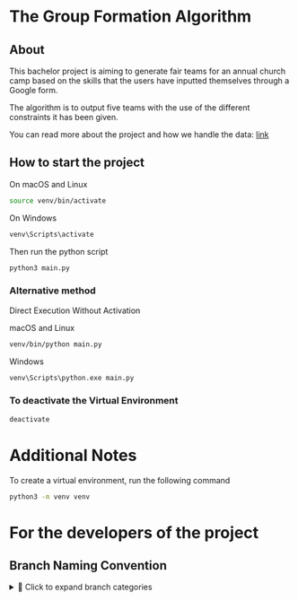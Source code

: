 # The Group Formation Algorithm
 
## About
 This bachelor project is aiming to generate fair teams for an annual church camp based on the skills that the users have inputted themselves through a Google form.

The algorithm is to output five teams with the use of the different constraints it has been given.

You can read more about the project and how we handle the data: [link](https://camp.cbmbc.org/group-form)


## How to start the project

On macOS and Linux
```bash 
source venv/bin/activate
```

On Windows
```bash
venv\Scripts\activate
```

Then run the python script
```bash
python3 main.py
```

### Alternative method 

Direct Execution Without Activation

macOS and Linux 
```bash
venv/bin/python main.py
```

Windows
```bash
venv\Scripts\python.exe main.py
```

### To deactivate the Virtual Environment

```bash
deactivate
```


# Additional Notes

To create a virtual environment, run the following command
```bash
python3 -m venv venv
```

# For the developers of the project

## Branch Naming Convention
<details>
  <summary>📌 Click to expand branch categories</summary>

- **feature/** → New feature development  
- **debug/** → Fixing bugs in development  
- **improvement/** → Enhancements and optimizations  
- **refactor/** → Code refactoring without changing functionality  
- **docs/** → Documentation updates  
- **experiment/** → Experimental features or prototypes  
- **test/** → Adding or improving tests  
- **release/** → Preparing a new software release  

</details>
